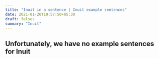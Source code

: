 ```yaml
---
title: "Inuit in a sentence | Inuit example sentences"
date: 2021-01-20T19:57:50+05:30
draft: falses
summary: "Inuit"
---
```

## Unfortunately, we have no example sentences for Inuit                 
